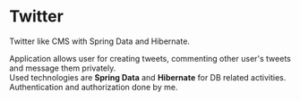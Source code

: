 # Twitter
Twitter like CMS with Spring Data and Hibernate.

Application allows user for creating tweets, commenting other user's tweets and message them privately.</br> Used technologies are <b>Spring Data</b> and <b>Hibernate</b> for DB related activities.</br> Authentication and authorization done by me.
